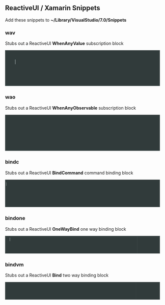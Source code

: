 ## ReactiveUI / Xamarin Snippets

Add these snippets to **~/Library/VisualStudio/7.0/Snippets**

### wav 

Stubs out a ReactiveUI **WhenAnyValue** subscription block

![alt text](https://raw.githubusercontent.com/TheEightBot/VisualStudioForMacSnippets/master/wav.gif "ReactiveUI WhenAnyValue")

### wao 

Stubs out a ReactiveUI **WhenAnyObservable** subscription block

![alt text](https://raw.githubusercontent.com/TheEightBot/VisualStudioForMacSnippets/master/wao.gif "ReactiveUI WhenAnyObservable")

### bindc

Stubs out a ReactiveUI **BindCommand** command binding block

![alt text](https://raw.githubusercontent.com/TheEightBot/VisualStudioForMacSnippets/master/bindc.gif "ReactiveUI BindCommand")

### bindone

Stubs out a ReactiveUI **OneWayBind** one way binding block

![alt text](https://raw.githubusercontent.com/TheEightBot/VisualStudioForMacSnippets/master/bindone.gif "ReactiveUI OneWayBind")

### bindvm

Stubs out a ReactiveUI **Bind** two way binding block

![alt text](https://raw.githubusercontent.com/TheEightBot/VisualStudioForMacSnippets/master/bindvm.gif "ReactiveUI Bind")